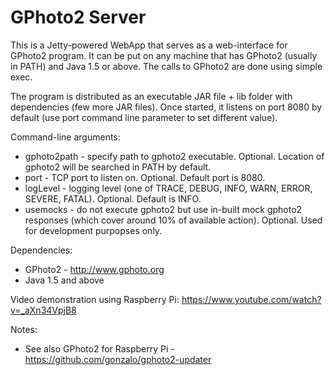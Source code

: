 # GPhoto2 Server

This is a Jetty-powered WebApp that serves as a web-interface for GPhoto2 program.
It can be put on any machine that has GPhoto2 (usually in PATH) and Java 1.5 or above. The calls to GPhoto2 are done using simple exec.

The program is distributed as an executable JAR file + lib folder with dependencies (few more JAR files). 
Once started, it listens on port 8080 by default (use port command line parameter to set different value).

Command-line arguments:
- gphoto2path - specify path to gphoto2 executable. 
Optional. Location of gphoto2 will be searched in PATH by default.
- port - TCP port to listen on. 
Optional. Default port is 8080.
- logLevel - logging level (one of TRACE, DEBUG, INFO, WARN, ERROR, SEVERE, FATAL). 
Optional. Default is INFO.
- usemocks - do not execute gphoto2 but use in-built mock gphoto2 responses (which cover around 10% of available action).
Optional. Used for development purpopses only.

Dependencies:
- GPhoto2 - http://www.gphoto.org
- Java 1.5 and above

Video demonstration using Raspberry Pi: https://www.youtube.com/watch?v=_aXn34VpjB8

Notes:
- See also GPhoto2 for Raspberry Pi - https://github.com/gonzalo/gphoto2-updater
